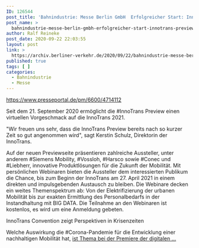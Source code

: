 ```yaml
---
ID: 126544
post_title: 'Bahnindustrie: Messe Berlin GmbH  Erfolgreicher Start: InnoTrans Preview stößt auf großes Interesse, aus Presseportal'
post_name: >
  bahnindustrie-messe-berlin-gmbh-erfolgreicher-start-innotrans-preview-stoesst-auf-grosses-interesse-aus-presseportal
author: Ralf Reineke
post_date: 2020-09-22 22:03:55
layout: post
link: >
  https://archiv.berliner-verkehr.de/2020/09/22/bahnindustrie-messe-berlin-gmbh-erfolgreicher-start-innotrans-preview-stoesst-auf-grosses-interesse-aus-presseportal/
published: true
tags: [ ]
categories:
  - Bahnindustrie
  - Messe
---
```

https://www.presseportal.de/pm/6600/4714112

Seit dem 21. September 2020 ermöglicht die #InnoTrans Preview einen virtuellen Vorgeschmack auf die InnoTrans 2021.

"Wir freuen uns sehr, dass die InnoTrans Preview bereits nach so kurzer Zeit so gut angenommen wird", sagt Kerstin Schulz, Direktorin der InnoTrans.

Auf der neuen Previewseite präsentieren zahlreiche Aussteller, unter anderem #Siemens Mobility, #Vossloh, #Harsco sowie #Conec und #Liebherr, innovative Produktlösungen für die Zukunft der Mobilität. Mit persönlichen Webinaren bieten die Aussteller dem interessierten Publikum die Chance, bis zum Beginn der InnoTrans am 27. April 2021 in einem direkten und impulsgebenden Austausch zu bleiben. Die Webinare decken ein weites Themenspektrum ab: Von der Elektrifizierung der urbanen Mobilität bis zur exakten Ermittlung des Personalbedarfs in der Instandhaltung mit BIG DATA. Die Teilnahme an den Webinaren ist kostenlos, es wird um eine Anmeldung gebeten.

InnoTrans Convention zeigt Perspektiven in Krisenzeiten

Welche Auswirkung die #Corona-Pandemie für die Entwicklung einer nachhaltigen Mobilität hat, <a href="https://www.presseportal.de/pm/6600/4714112">ist Thema bei der Premiere der digitalen ...</a>